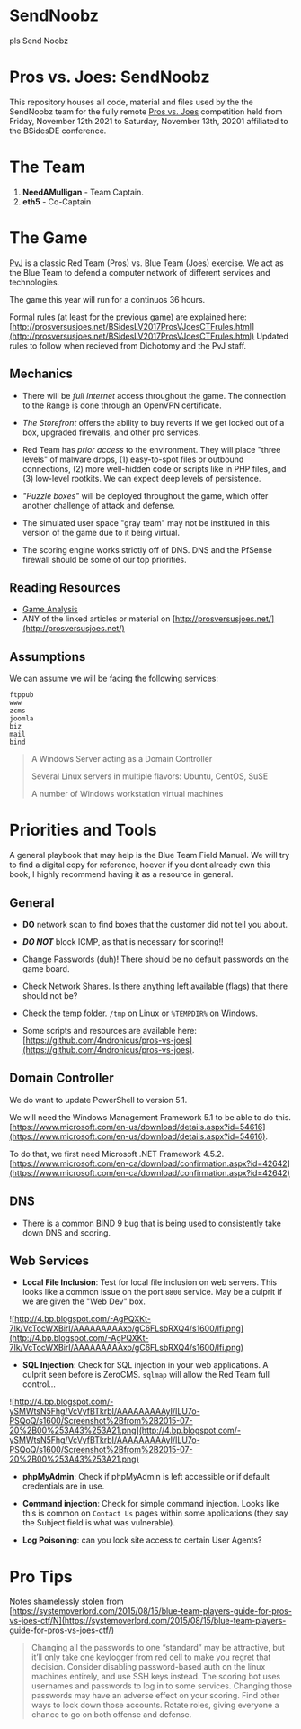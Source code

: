 # SendNoobz
pls Send Noobz

Pros vs. Joes: SendNoobz
===============================

This repository houses all code, material and files used by the the SendNoobz team for the fully remote [Pros vs. Joes] competition held from Friday, November 12th 2021 to Saturday, November 13th, 20201 affiliated to the BSidesDE conference. 


The Team
===========

1. __NeedAMulligan__ - Team Captain.
2. __eth5__ - Co-Captain 



The Game
===========

[PvJ] is a classic Red Team (Pros) vs. Blue Team (Joes) exercise. We act as the Blue Team to defend a computer network of different services and technologies.

The game this year will run for a continuos 36 hours.

Formal rules (at least for the previous game) are explained here: [http://prosversusjoes.net/BSidesLV2017ProsVJoesCTFrules.html](http://prosversusjoes.net/BSidesLV2017ProsVJoesCTFrules.html) Updated rules to follow when recieved from Dichotomy and the PvJ staff.

Mechanics
---------

* There will be _full Internet_ access throughout the game. The connection to the Range is done through an OpenVPN certificate.

* _The Storefront_ offers the ability to buy reverts if we get locked out of a box, upgraded firewalls, and other pro services.

* Red Team has _prior access_ to the environment. They will place "three levels" of malware drops, (1) easy-to-spot files or outbound connections, (2) more well-hidden code or scripts like in PHP files, and (3) low-level rootkits.  We can expect deep levels of persistence.

* _"Puzzle boxes"_ will be deployed throughout the game, which offer another challenge of attack and defense.

* The simulated user space "gray team" may not be instituted in this version of the game due to it being virtual.

* The scoring engine works strictly off of DNS. DNS and the PfSense firewall should be some of our top priorities. 

Reading Resources
------------

* [Game Analysis](https://blog.infosecanalytics.com/2018/08/game-analysis-of-2018-pros-vs-joes-ctf.html)
* ANY of the linked articles or material on [http://prosversusjoes.net/](http://prosversusjoes.net/)


Assumptions
---------------

We can assume we will be facing the following services:

```
ftppub
www
zcms
joomla
biz
mail
bind
```

> A Windows Server acting as a Domain Controller
>
> Several Linux servers in multiple flavors: Ubuntu, CentOS, SuSE
>
> A number of Windows workstation virtual machines

Priorities and Tools
=======================

A general playbook that may help is the Blue Team Field Manual. We will try to find a digital copy for reference, hoever if you dont already own this book, I highly recommend having it as a resource in general.

General
---------

* __DO__ network scan to find boxes that the customer did not tell you about. 
* ___DO NOT___ block ICMP, as that is necessary for scoring!!
* Change Passwords (duh)! There should be no default passwords on the game board.
* Check Network Shares. Is there anything left available (flags) that there should not be?
* Check the temp folder. `/tmp` on Linux or `%TEMPDIR%` on Windows.


* Some scripts and resources are available here: [https://github.com/4ndronicus/pros-vs-joes](https://github.com/4ndronicus/pros-vs-joes).

Domain Controller
---------------------

We do want to update PowerShell to version 5.1. 

We will need the Windows Management Framework 5.1 to be able to do this. [https://www.microsoft.com/en-us/download/details.aspx?id=54616](https://www.microsoft.com/en-us/download/details.aspx?id=54616).

To do that, we first need Microsoft .NET Framework 4.5.2. [https://www.microsoft.com/en-ca/download/confirmation.aspx?id=42642](https://www.microsoft.com/en-ca/download/confirmation.aspx?id=42642)


DNS
----------

* There is a common BIND 9 bug that is being used to consistently take down DNS and scoring.


Web Services
--------------

* __Local File Inclusion__: Test for local file inclusion on web servers. This looks like a common issue on the port `8800` service. May be a culprit if we are given the "Web Dev" box.

![http://4.bp.blogspot.com/-AgPQXKt-7Ik/VcTocWXBirI/AAAAAAAAAxo/gC6FLsbRXQ4/s1600/lfi.png](http://4.bp.blogspot.com/-AgPQXKt-7Ik/VcTocWXBirI/AAAAAAAAAxo/gC6FLsbRXQ4/s1600/lfi.png)

* __SQL Injection__: Check for SQL injection in your web applications. A culprit seen before is ZeroCMS. `sqlmap` will allow the Red Team full control...

![http://4.bp.blogspot.com/-ySMWtsN5Fhg/VcVyfBTkrbI/AAAAAAAAAyI/ILU7o-PSQoQ/s1600/Screenshot%2Bfrom%2B2015-07-20%2B00%253A43%253A21.png](http://4.bp.blogspot.com/-ySMWtsN5Fhg/VcVyfBTkrbI/AAAAAAAAAyI/ILU7o-PSQoQ/s1600/Screenshot%2Bfrom%2B2015-07-20%2B00%253A43%253A21.png)

* __phpMyAdmin__: Check if phpMyAdmin is left accessible or if default credentials are in use.

* __Command injection__: Check for simple command injection. Looks like this is common on `Contact Us` pages within some applications (they say the Subject field is what was vulnerable).

* __Log Poisoning__: can you lock site access to certain User Agents?



Pro Tips
===========

Notes shamelessly stolen from [https://systemoverlord.com/2015/08/15/blue-team-players-guide-for-pros-vs-joes-ctf/N](https://systemoverlord.com/2015/08/15/blue-team-players-guide-for-pros-vs-joes-ctf/)

> Changing all the passwords to one “standard” may be attractive, but it’ll only take one keylogger from red cell to make you regret that decision.
> Consider disabling password-based auth on the linux machines entirely, and use SSH keys instead.
> The scoring bot uses usernames and passwords to log in to some services. Changing those passwords may have an adverse effect on your scoring. Find other ways to lock down those accounts.
> Rotate roles, giving everyone a chance to go on both offense and defense.


[Pros vs. Joes]: http://prosversusjoes.net/
[PvJ]: http://prosversusjoes.net/
[Slack]: https://slack.com/
